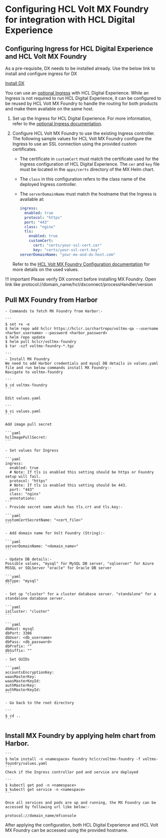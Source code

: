 # Configuring HCL Volt MX Foundry for integration with HCL Digital Experience

## Configuring Ingress for HCL Digital Experience and HCL Volt MX Foundry

As a pre-requisite, DX needs to be installed already. Use the below link to install and configure ingress for DX

[Install DX](https://opensource.hcltechsw.com/digital-experience/CF220/deployment/)

You can use an [optional Ingress](../../../../deployment/install/container/helm_deployment/preparation/optional_tasks/optional-configure-ingress.md) with HCL Digital Experience. While an Ingress is not required to run HCL Digital Experience, it can be configured to be reused by HCL Volt MX Foundry to handle the routing for both products and make them available on the same host.

1. Set up the Ingress for HCL Digital Experience. For more information, refer to the [optional Ingress documentation](../../../../deployment/install/container/helm_deployment/preparation/optional_tasks/optional-configure-ingress.md).
2. Configure HCL Volt MX Foundry to use the existing Ingress controller. The following sample values for HCL Volt MX Foundry configure the Ingress to use an SSL connection using the provided custom certificates. 
     - The certificate in `customCert` must match the certificate used for the Ingress configuration of HCL Digital Experience. The `cer` and `key` file must be located in the `apps/certs` directory of the MX Helm chart.
     - The `class` in this configuration refers to the class name of the deployed Ingress controller.
     - The `serverDomainName` must match the hostname that the Ingress is available at:
    
         ```yaml
         ingress:
           enabled: true
           protocol: "https"
           port: "443"
           class: "nginx"
           tls:
             enabled: true
             customCert:
               cert: "certs/your-ssl-cert.cer"
               key: "certs/your-ssl-cert.key"
         serverDomainName: "your-mx-and-dx-host.com"
         ```
         
     Refer to the [HCL Volt MX Foundry Configuration documentation](https://opensource.hcltechsw.com/volt-mx-docs/95/docs/documentation/Foundry/voltmxfoundry_containers_helm/Content/Installing_Containers_With_Helm.html#configuration) for more details on the used values.


!!! important
    Please verify DX connect before installing MX Foundry. Open link like protocol://domain_name/hcl/dxconnect/processHandler/version

## Pull MX Foundry from Harbor
    - Commands to fetch MX Foundry from Harbor:-

    ```
    $ set +x -e
    $ helm repo add hclcr https://hclcr.io/chartrepo/voltmx-qa --username <harbor_username> --password <harbor_password>
    $ helm repo update
    $ helm pull hclcr/voltmx-foundry
    $ tar -xzf voltmx-foundry-*.tgz

    ```
    - Install MX Foundry
    We need to add Harbor credentials and mysql DB details in values.yaml file and run below commands install MX Foundry:-
    Navigate to voltmx-foundry

    ```
    $ cd voltmx-foundry
    ```

    Edit values.yaml

    ```
    $ vi values.yaml
    ```

    Add image pull secret

    ```yaml
    hclImagePullSecret:
    ```

    - Set values for Ingress

    ```yaml
    ingress:
      enabled: true
      # Note: If tls is enabled this setting should be https or Foundry setup will fail.
      protocol: "https"
      # Note: If tls is enabled this setting should be 443.
      port: "443"
      class: "nginx"
      annotations:
    ```
    - Provide secret name which has tls.crt and tls.key:-

    ```yaml
    customCertSecretName: "<cert_file>"
    ```

    - Add domain name for Volt Foundry (String):-

    ```yaml
    serverDomainName: "<domain_name>"
    ```

    - Update DB details:-
    Possible values, "mysql" for MySQL DB server, "sqlserver" for Azure MSSQL or SQLServer "oracle" for Oracle DB server

    ```yaml
    dbType: "mysql"
    ```

    - Set up "cluster" for a cluster database server. "standalone" for a standalone database server.

    ```yaml
    isCluster: "cluster"
    ```

    ```yaml
    dbHost: mysql
    dbPort: 3306
    dbUser: <db_username>
    dbPass: <db_password>
    dbPrefix: ""
    dbSuffix: ""
    ```
    - Set GUIDs

    ```yaml
    accountsEncryptionKey: 
    waasMasterKey: 
    waasMasterKeyId: 
    authMasterKey: 
    authMasterKeyId: 
    ```

    - Go back to the root directory

    ```
    $ cd ..
    ```

## Install MX Foundry by applying helm chart from Harbor.

    ```
    $ helm install -n <namespace> foundry hclcr/voltmx-foundry -f voltmx-foundry/values.yaml
    ```
    Check if the Ingress controller pod and service are deployed

    ```
    $ kubectl get pod -n <namespace>
    $ kubectl get service -n <namespace>
    ```

    Once all services and pods are up and running, the MX Foundry can be accessed by following url like below:-

    protocol://domain_name/mfconsole
     
After applying the configuration, both HCL Digital Experience and HCL Volt MX Foundry can be accessed using the provided hostname.
